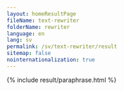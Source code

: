 ```yaml
---
layout: homeResultPage
fileName: text-rewriter
folderName: rewriter
language: en
lang: sv
permalink: /sv/text-rewriter/result
sitemap: false
nointernationalization: true
---
```

{% include result/paraphrase.html %}

<script src="/js/result/paraprashing.js" data-foldername="{{page.folderName}}" data-lang="{{page.lang}}"></script>
